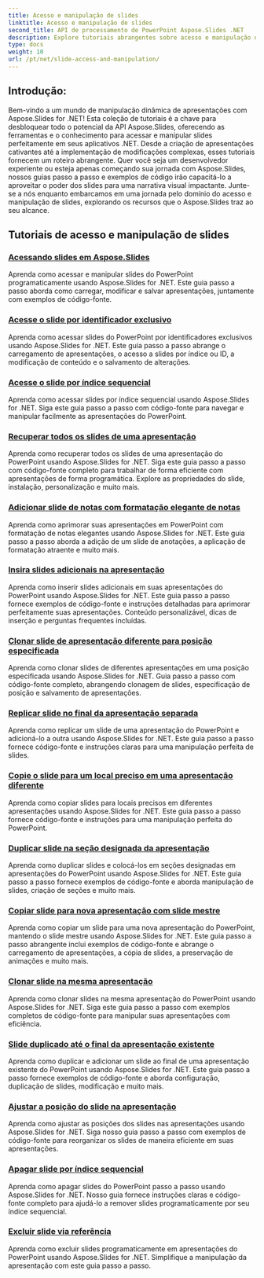 ```yaml
---
title: Acesso e manipulação de slides
linktitle: Acesso e manipulação de slides
second_title: API de processamento de PowerPoint Aspose.Slides .NET
description: Explore tutoriais abrangentes sobre acesso e manipulação de slides usando Aspose.Slides for .NET. Aprenda a criar, modificar e aprimorar apresentações de maneira programática.
type: docs
weight: 10
url: /pt/net/slide-access-and-manipulation/
---
```

## Introdução:

Bem-vindo a um mundo de manipulação dinâmica de apresentações com Aspose.Slides for .NET! Esta coleção de tutoriais é a chave para desbloquear todo o potencial da API Aspose.Slides, oferecendo as ferramentas e o conhecimento para acessar e manipular slides perfeitamente em seus aplicativos .NET. Desde a criação de apresentações cativantes até a implementação de modificações complexas, esses tutoriais fornecem um roteiro abrangente. Quer você seja um desenvolvedor experiente ou esteja apenas começando sua jornada com Aspose.Slides, nossos guias passo a passo e exemplos de código irão capacitá-lo a aproveitar o poder dos slides para uma narrativa visual impactante. Junte-se a nós enquanto embarcamos em uma jornada pelo domínio do acesso e manipulação de slides, explorando os recursos que o Aspose.Slides traz ao seu alcance.

## Tutoriais de acesso e manipulação de slides
### [Acessando slides em Aspose.Slides](./accessing-slides/)
Aprenda como acessar e manipular slides do PowerPoint programaticamente usando Aspose.Slides for .NET. Este guia passo a passo aborda como carregar, modificar e salvar apresentações, juntamente com exemplos de código-fonte.
### [Acesse o slide por identificador exclusivo](./access-slide-by-id/)
Aprenda como acessar slides do PowerPoint por identificadores exclusivos usando Aspose.Slides for .NET. Este guia passo a passo abrange o carregamento de apresentações, o acesso a slides por índice ou ID, a modificação de conteúdo e o salvamento de alterações.
### [Acesse o slide por índice sequencial](./access-slide-by-index/)
Aprenda como acessar slides por índice sequencial usando Aspose.Slides for .NET. Siga este guia passo a passo com código-fonte para navegar e manipular facilmente as apresentações do PowerPoint.
### [Recuperar todos os slides de uma apresentação](./access-all-slides/)
Aprenda como recuperar todos os slides de uma apresentação do PowerPoint usando Aspose.Slides for .NET. Siga este guia passo a passo com código-fonte completo para trabalhar de forma eficiente com apresentações de forma programática. Explore as propriedades do slide, instalação, personalização e muito mais.
### [Adicionar slide de notas com formatação elegante de notas](./add-notes-slide-with-notes-style/)
Aprenda como aprimorar suas apresentações em PowerPoint com formatação de notas elegantes usando Aspose.Slides for .NET. Este guia passo a passo aborda a adição de um slide de anotações, a aplicação de formatação atraente e muito mais.
### [Insira slides adicionais na apresentação](./add-slides/)
Aprenda como inserir slides adicionais em suas apresentações do PowerPoint usando Aspose.Slides for .NET. Este guia passo a passo fornece exemplos de código-fonte e instruções detalhadas para aprimorar perfeitamente suas apresentações. Conteúdo personalizável, dicas de inserção e perguntas frequentes incluídas.
### [Clonar slide de apresentação diferente para posição especificada](./clone-slide-from-another-presentation-specified-position/)
Aprenda como clonar slides de diferentes apresentações em uma posição especificada usando Aspose.Slides for .NET. Guia passo a passo com código-fonte completo, abrangendo clonagem de slides, especificação de posição e salvamento de apresentações.
### [Replicar slide no final da apresentação separada](./clone-slide-end-of-another-presentation/)
Aprenda como replicar um slide de uma apresentação do PowerPoint e adicioná-lo a outra usando Aspose.Slides for .NET. Este guia passo a passo fornece código-fonte e instruções claras para uma manipulação perfeita de slides.
### [Copie o slide para um local preciso em uma apresentação diferente](./clone-slide-to-specific-position-in-another-presentation/)
Aprenda como copiar slides para locais precisos em diferentes apresentações usando Aspose.Slides for .NET. Este guia passo a passo fornece código-fonte e instruções para uma manipulação perfeita do PowerPoint.
### [Duplicar slide na seção designada da apresentação](./clone-slide-into-specified-section/)
Aprenda como duplicar slides e colocá-los em seções designadas em apresentações do PowerPoint usando Aspose.Slides for .NET. Este guia passo a passo fornece exemplos de código-fonte e aborda manipulação de slides, criação de seções e muito mais.
### [Copiar slide para nova apresentação com slide mestre](./clone-slide-to-another-presentation-with-master/)
Aprenda como copiar um slide para uma nova apresentação do PowerPoint, mantendo o slide mestre usando Aspose.Slides for .NET. Este guia passo a passo abrangente inclui exemplos de código-fonte e abrange o carregamento de apresentações, a cópia de slides, a preservação de animações e muito mais.
### [Clonar slide na mesma apresentação](./clone-slide-within-same-presentation/)
Aprenda como clonar slides na mesma apresentação do PowerPoint usando Aspose.Slides for .NET. Siga este guia passo a passo com exemplos completos de código-fonte para manipular suas apresentações com eficiência.
### [Slide duplicado até o final da apresentação existente](./clone-slide-within-same-presentation-to-end/)
Aprenda como duplicar e adicionar um slide ao final de uma apresentação existente do PowerPoint usando Aspose.Slides for .NET. Este guia passo a passo fornece exemplos de código-fonte e aborda configuração, duplicação de slides, modificação e muito mais.
### [Ajustar a posição do slide na apresentação](./change-slide-position/)
Aprenda como ajustar as posições dos slides nas apresentações usando Aspose.Slides for .NET. Siga nosso guia passo a passo com exemplos de código-fonte para reorganizar os slides de maneira eficiente em suas apresentações.
### [Apagar slide por índice sequencial](./remove-slide-using-index/)
Aprenda como apagar slides do PowerPoint passo a passo usando Aspose.Slides for .NET. Nosso guia fornece instruções claras e código-fonte completo para ajudá-lo a remover slides programaticamente por seu índice sequencial.
### [Excluir slide via referência](./remove-slide-using-reference/)
Aprenda como excluir slides programaticamente em apresentações do PowerPoint usando Aspose.Slides for .NET. Simplifique a manipulação da apresentação com este guia passo a passo.